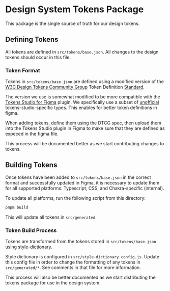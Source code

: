 # Design System Tokens Package

This package is the single source of truth for our design tokens.

## Defining Tokens

All tokens are defined in `src/tokens/base.json`. All changes to the design tokens should occur in this file.

### Token Format

Tokens in `src/tokens/base.json` are defined using a modified version of the [W3C Design Tokens Community Group](https://www.w3.org/groups/cg/design-tokens/) Token Definition [Standard](https://tr.designtokens.org/format/).

The version we use is somewhat modified to be more compatible with the [Tokens Studio for Figma](https://docs.tokens.studio/) plugin. We specifically use a subset of [unofficial](https://docs.tokens.studio/token-types/token-type-overview#terms-to-be-aware-of) tokens-studio-specific types. This enables for better token definitions in figma.

When adding tokens, define them using the DTCG spec, then upload them into the Tokens Studio plugin in Figma to make sure that they are defined as expeced in the figma file.

This process will be documented better as we start contributing changes to tokens.

## Building Tokens

Once tokens have been added to `src/tokens/base.json` in the correct format and successfully updated in Figma, it is necessary to update them for all supported platforms: Typescript, CSS, and Chakra-specific (internal).

To update all platforms, run the following script from this directory:

```bash
pnpm build
```

This will update all tokens in `src/generated`.

### Token Build Process

Tokens are transformed from the tokens stored in `src/tokens/base.json` using [style-dictionary](https://styledictionary.com/getting-started/installation/).

Style dictionary is configured in `src/style-dictionary.config.js`. Update this config file in order to change the formatting of any tokens in `src/generated/*`. See comments in that file for more information.

This process will also be better documented as we start distributing the tokens package for use in the design system.
